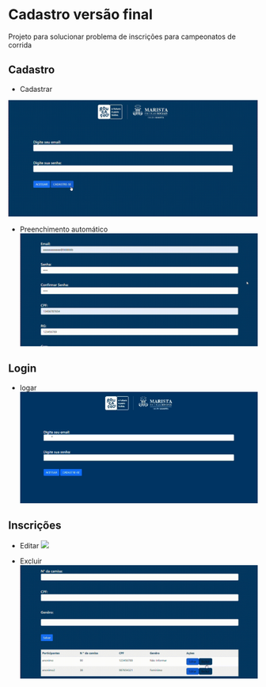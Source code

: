 # Cadastro versão final
Projeto para solucionar problema de inscrições para campeonatos de corrida 

## Cadastro
* Cadastrar   




<img src="imgs/cadastro.gif">    

      

* Preenchimento automático <img src="imgs/cep.gif">  





## Login
* logar <img src="imgs/login.gif">  



## Inscrições
* Editar <img src="imgs/editando.gif">  

* Excluir<img src="imgs/excluindo.gif">